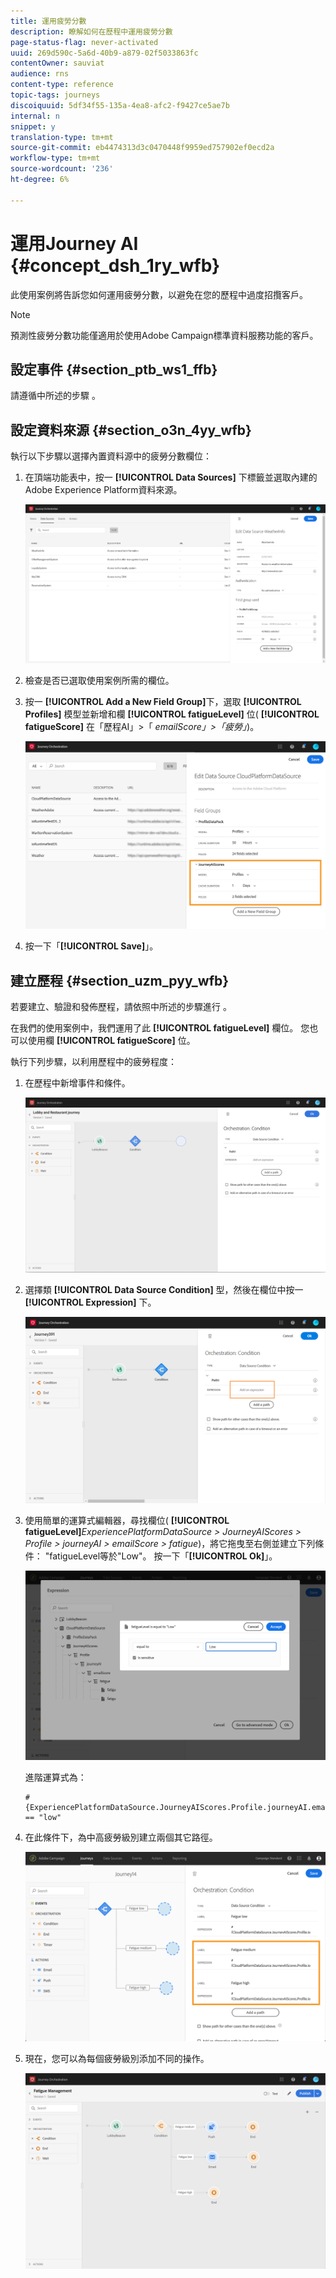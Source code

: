 ```yaml
---
title: 運用疲勞分數
description: 瞭解如何在歷程中運用疲勞分數
page-status-flag: never-activated
uuid: 269d590c-5a6d-40b9-a879-02f5033863fc
contentOwner: sauviat
audience: rns
content-type: reference
topic-tags: journeys
discoiquuid: 5df34f55-135a-4ea8-afc2-f9427ce5ae7b
internal: n
snippet: y
translation-type: tm+mt
source-git-commit: eb4474313d3c0470448f9959ed757902ef0ecd2a
workflow-type: tm+mt
source-wordcount: '236'
ht-degree: 6%

---
```



# 運用Journey AI {#concept_dsh_1ry_wfb}

此使用案例將告訴您如何運用疲勞分數，以避免在您的歷程中過度招攬客戶。

>[!NOTE]
>
>預測性疲勞分數功能僅適用於使用Adobe Campaign標準資料服務功能的客戶。

## 設定事件 {#section_ptb_ws1_ffb}

請遵循中所述的步驟 [](../event/about-events.md)。

## 設定資料來源 {#section_o3n_4yy_wfb}

執行以下步驟以選擇內置資料源中的疲勞分數欄位：

1. 在頂端功能表中，按一 **[!UICONTROL Data Sources]** 下標籤並選取內建的Adobe Experience Platform資料來源。

   ![](../assets/journey23.png)

1. 檢查是否已選取使用案例所需的欄位。
1. 按一 **[!UICONTROL Add a New Field Group]**&#x200B;下，選取 **[!UICONTROL Profiles]** 模型並新增和欄 **[!UICONTROL fatigueLevel]** 位( **[!UICONTROL fatigueScore]** 在「歷程AI」>「 _emailScore」>「疲勞」_)。

   ![](../assets/journeyuc3_1.png)

1. 按一下「**[!UICONTROL Save]**」。

## 建立歷程 {#section_uzm_pyy_wfb}

若要建立、驗證和發佈歷程，請依照中所述的步驟進行 [](../building-journeys/journey.md)。

在我們的使用案例中，我們運用了此 **[!UICONTROL fatigueLevel]** 欄位。 您也可以使用欄 **[!UICONTROL fatigueScore]** 位。

執行下列步驟，以利用歷程中的疲勞程度：

1. 在歷程中新增事件和條件。

   ![](../assets/journeyuc2_14.png)

1. 選擇類 **[!UICONTROL Data Source Condition]** 型，然後在欄位中按一 **[!UICONTROL Expression]** 下。

   ![](../assets/journeyuc3_2.png)

1. 使用簡單的運算式編輯器，尋找欄位( **[!UICONTROL fatigueLevel]**_ExperiencePlatformDataSource > JourneyAIScores > Profile > journeyAI > emailScore > fatigue_)，將它拖曳至右側並建立下列條件： &quot;fatigueLevel等於&quot;Low&quot;。 按一下「**[!UICONTROL Ok]**」。

   ![](../assets/journeyuc3_3.png)

   進階運算式為：

   ```
   #{ExperiencePlatformDataSource.JourneyAIScores.Profile.journeyAI.emailScore.fatigue.fatigueLevel} == "low"
   ```

1. 在此條件下，為中高疲勞級別建立兩個其它路徑。

   ![](../assets/journeyuc3_4.png)

1. 現在，您可以為每個疲勞級別添加不同的操作。

   ![](../assets/journeyuc3_5.png)
